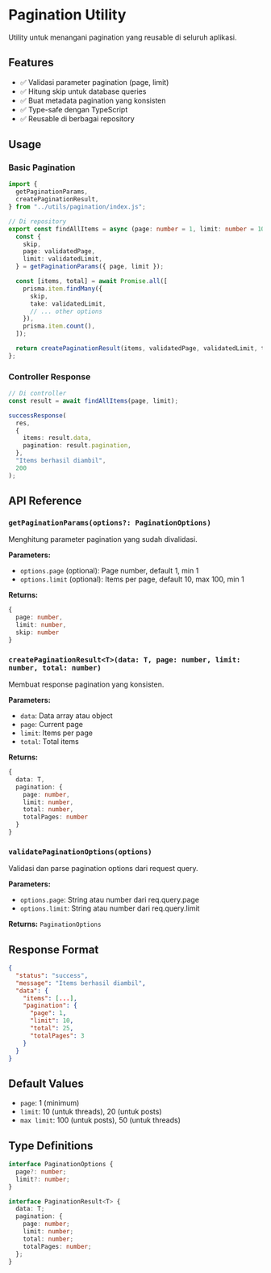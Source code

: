 # Pagination Utility

Utility untuk menangani pagination yang reusable di seluruh aplikasi.

## Features

- ✅ Validasi parameter pagination (page, limit)
- ✅ Hitung skip untuk database queries
- ✅ Buat metadata pagination yang konsisten
- ✅ Type-safe dengan TypeScript
- ✅ Reusable di berbagai repository

## Usage

### Basic Pagination

```typescript
import {
  getPaginationParams,
  createPaginationResult,
} from "../utils/pagination/index.js";

// Di repository
export const findAllItems = async (page: number = 1, limit: number = 10) => {
  const {
    skip,
    page: validatedPage,
    limit: validatedLimit,
  } = getPaginationParams({ page, limit });

  const [items, total] = await Promise.all([
    prisma.item.findMany({
      skip,
      take: validatedLimit,
      // ... other options
    }),
    prisma.item.count(),
  ]);

  return createPaginationResult(items, validatedPage, validatedLimit, total);
};
```

### Controller Response

```typescript
// Di controller
const result = await findAllItems(page, limit);

successResponse(
  res,
  {
    items: result.data,
    pagination: result.pagination,
  },
  "Items berhasil diambil",
  200
);
```

## API Reference

### `getPaginationParams(options?: PaginationOptions)`

Menghitung parameter pagination yang sudah divalidasi.

**Parameters:**

- `options.page` (optional): Page number, default 1, min 1
- `options.limit` (optional): Items per page, default 10, max 100, min 1

**Returns:**

```typescript
{
  page: number,
  limit: number,
  skip: number
}
```

### `createPaginationResult<T>(data: T, page: number, limit: number, total: number)`

Membuat response pagination yang konsisten.

**Parameters:**

- `data`: Data array atau object
- `page`: Current page
- `limit`: Items per page
- `total`: Total items

**Returns:**

```typescript
{
  data: T,
  pagination: {
    page: number,
    limit: number,
    total: number,
    totalPages: number
  }
}
```

### `validatePaginationOptions(options)`

Validasi dan parse pagination options dari request query.

**Parameters:**

- `options.page`: String atau number dari req.query.page
- `options.limit`: String atau number dari req.query.limit

**Returns:** `PaginationOptions`

## Response Format

```json
{
  "status": "success",
  "message": "Items berhasil diambil",
  "data": {
    "items": [...],
    "pagination": {
      "page": 1,
      "limit": 10,
      "total": 25,
      "totalPages": 3
    }
  }
}
```

## Default Values

- `page`: 1 (minimum)
- `limit`: 10 (untuk threads), 20 (untuk posts)
- `max limit`: 100 (untuk posts), 50 (untuk threads)

## Type Definitions

```typescript
interface PaginationOptions {
  page?: number;
  limit?: number;
}

interface PaginationResult<T> {
  data: T;
  pagination: {
    page: number;
    limit: number;
    total: number;
    totalPages: number;
  };
}
```
